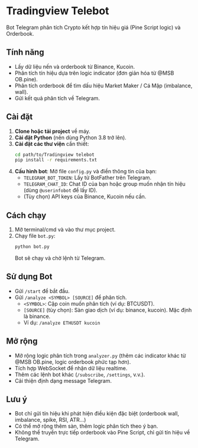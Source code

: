 # Tradingview Telebot

Bot Telegram phân tích Crypto kết hợp tín hiệu giá (Pine Script logic) và Orderbook.

## Tính năng

- Lấy dữ liệu nến và orderbook từ Binance, Kucoin.
- Phân tích tín hiệu dựa trên logic indicator (đơn giản hóa từ @MSB OB.pine).
- Phân tích orderbook để tìm dấu hiệu Market Maker / Cá Mập (imbalance, wall).
- Gửi kết quả phân tích về Telegram.

## Cài đặt

1.  **Clone hoặc tải project** về máy.
2.  **Cài đặt Python** (nên dùng Python 3.8 trở lên).
3.  **Cài đặt các thư viện** cần thiết:
    ```bash
    cd path/to/Tradingview telebot
    pip install -r requirements.txt
    ```
4.  **Cấu hình bot**: Mở file `config.py` và điền thông tin của bạn:
    -   `TELEGRAM_BOT_TOKEN`: Lấy từ BotFather trên Telegram.
    -   `TELEGRAM_CHAT_ID`: Chat ID của bạn hoặc group muốn nhận tín hiệu (dùng `@userinfobot` để lấy ID).
    -   (Tùy chọn) API keys của Binance, Kucoin nếu cần.

## Cách chạy

1.  Mở terminal/cmd và vào thư mục project.
2.  Chạy file `bot.py`:
    ```bash
    python bot.py
    ```
    Bot sẽ chạy và chờ lệnh từ Telegram.

## Sử dụng Bot

- Gửi `/start` để bắt đầu.
- Gửi `/analyze <SYMBOL> [SOURCE]` để phân tích.
    -   `<SYMBOL>`: Cặp coin muốn phân tích (ví dụ: BTCUSDT).
    -   `[SOURCE]` (tùy chọn): Sàn giao dịch (ví dụ: binance, kucoin). Mặc định là binance.
    -   Ví dụ: `/analyze ETHUSDT kucoin`

## Mở rộng

- Mở rộng logic phân tích trong `analyzer.py` (thêm các indicator khác từ @MSB OB.pine, logic orderbook phức tạp hơn).
- Tích hợp WebSocket để nhận dữ liệu realtime.
- Thêm các lệnh bot khác (`/subscribe`, `/settings`, v.v.).
- Cải thiện định dạng message Telegram.

## Lưu ý
- Bot chỉ gửi tín hiệu khi phát hiện điều kiện đặc biệt (orderbook wall, imbalance, spike, RSI, ATR...)
- Có thể mở rộng thêm sàn, thêm logic phân tích theo ý bạn.
- Không thể truyền trực tiếp orderbook vào Pine Script, chỉ gửi tín hiệu về Telegram. 